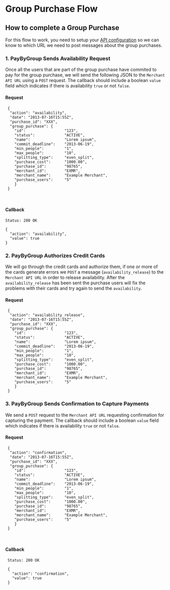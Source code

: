 # Group Purchase Flow

## How to complete a Group Purchase
For this flow to work, you need to setup your [API configuration](/api_configuration) so we can know to which URL we need to post messages about the group purchases.

### 1. PayByGroup Sends Availability Request
Once all the users that are part of the group purchase have commited to pay for the group purchase, we will send the following JSON to the `Merchant API URL` using a `POST` request.
The callback should include a boolean `value` field which indicates if there is availability `true` or not `false`.

#### Request
     {
      "action": "availability",
      "date": "2013-07-16T15:55Z",
      "purchase_id": "XXX",
      "group_purchase": {
        "id":                 "123",
        "status":             "ACTIVE",
        "name":               "Lorem ipsum",
        "commit_deadline":    "2013-06-19",
        "min_people":         "1",
        "max_people":         "10",
        "splitting_type":     "even_split",
        "purchase_cost":      "1000.00",
        "purchase_id":        "98765",
        "merchant_id":        "EXMR",
        "merchant_name":      "Example Merchant",
        "purchase_users":     "5"
        }
     }

<br>

#### Callback
    Status: 200 OK

    {
      "action": "availability",
      "value": true
    }

### 2. PayByGroup Authorizes Credit Cards
We will go through the credit cards and authorize them, if one or more of the cards generate errors we `POST` a message (`availability_release`) to the `Merchant API URL` in order to release availability. After the `availability_release` has been sent the purchase users will fix the problems with their cards and try again to send the `availability`.
#### Request
     {
      "action": "availability_release",
      "date": "2013-07-16T15:55Z",
      "purchase_id": "XXX",
      "group_purchase": {
        "id":                 "123",
        "status":             "ACTIVE",
        "name":               "Lorem ipsum",
        "commit_deadline":    "2013-06-19",
        "min_people":         "1",
        "max_people":         "10",
        "splitting_type":     "even_split",
        "purchase_cost":      "1000.00",
        "purchase_id":        "98765",
        "merchant_id":        "EXMR",
        "merchant_name":      "Example Merchant",
        "purchase_users":     "5"
        }
     }

### 3. PayByGroup Sends Confirmation to Capture Payments
We send a `POST` request to the `Merchant API URL` requesting confirmation for capturing the payment.
The callback should include a boolean `value` field which indicates if there is availability `true` or not `false`.

#### Request
     {
      "action": "confirmation",
      "date": "2013-07-16T15:55Z",
      "purchase_id": "XXX",
      "group_purchase": {
        "id":                 "123",
        "status":             "ACTIVE",
        "name":               "Lorem ipsum",
        "commit_deadline":    "2013-06-19",
        "min_people":         "1",
        "max_people":         "10",
        "splitting_type":     "even_split",
        "purchase_cost":      "1000.00",
        "purchase_id":        "98765",
        "merchant_id":        "EXMR",
        "merchant_name":      "Example Merchant",
        "purchase_users":     "5"
        }
     }

<br>

#### Callback
     Status: 200 OK

     {
       "action": "confirmation",
       "value": true
     }